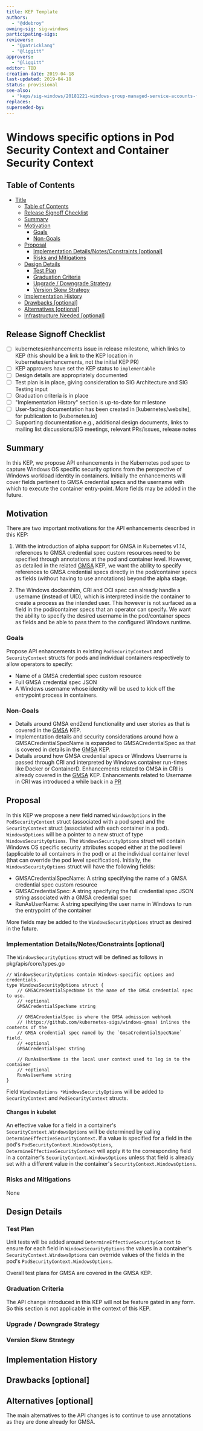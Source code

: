 ```yaml
---
title: KEP Template
authors:
  - "@ddebroy"
owning-sig: sig-windows
participating-sigs:
reviewers:
  - "@patricklang"
  - "@liggitt"
approvers:
  - "@liggitt"
editor: TBD
creation-date: 2019-04-18
last-updated: 2019-04-18
status: provisional
see-also:
  - "keps/sig-windows/20181221-windows-group-managed-service-accounts-for-container-identity.md"
replaces:
superseded-by:
---
```


# Windows specific options in Pod Security Context and Container Security Context

## Table of Contents

- [Title](#title)
  - [Table of Contents](#table-of-contents)
  - [Release Signoff Checklist](#release-signoff-checklist)
  - [Summary](#summary)
  - [Motivation](#motivation)
    - [Goals](#goals)
    - [Non-Goals](#non-goals)
  - [Proposal](#proposal)
    - [Implementation Details/Notes/Constraints [optional]](#implementation-detailsnotesconstraints-optional)
    - [Risks and Mitigations](#risks-and-mitigations)
  - [Design Details](#design-details)
    - [Test Plan](#test-plan)
    - [Graduation Criteria](#graduation-criteria)
    - [Upgrade / Downgrade Strategy](#upgrade--downgrade-strategy)
    - [Version Skew Strategy](#version-skew-strategy)
  - [Implementation History](#implementation-history)
  - [Drawbacks [optional]](#drawbacks-optional)
  - [Alternatives [optional]](#alternatives-optional)
  - [Infrastructure Needed [optional]](#infrastructure-needed-optional)

## Release Signoff Checklist

- [ ] kubernetes/enhancements issue in release milestone, which links to KEP (this should be a link to the KEP location in kubernetes/enhancements, not the initial KEP PR)
- [ ] KEP approvers have set the KEP status to `implementable`
- [ ] Design details are appropriately documented
- [ ] Test plan is in place, giving consideration to SIG Architecture and SIG Testing input
- [ ] Graduation criteria is in place
- [ ] "Implementation History" section is up-to-date for milestone
- [ ] User-facing documentation has been created in [kubernetes/website], for publication to [kubernetes.io]
- [ ] Supporting documentation e.g., additional design documents, links to mailing list discussions/SIG meetings, relevant PRs/issues, release notes

## Summary

In this KEP, we propose API enhancements in the Kubernetes pod spec to capture Windows OS specific security options from the perspective of Windows workload identity in containers. Initially the enhancements will cover fields pertinent to GMSA credential specs and the username with which to execute the container entry-point. More fields may be added in the future.

## Motivation

 There are two important motivations for the API enhancements described in this KEP:
 
 1. With the introduction of alpha support for GMSA in Kubernetes v1.14, references to GMSA credential spec custom resources need to be specified through annotations at the pod and container level. However, as detailed in the related [GMSA](https://github.com/kubernetes/enhancements/blob/master/keps/sig-windows/20181221-windows-group-managed-service-accounts-for-container-identity.md) KEP, we want the ability to specify references to GMSA credential specs directly in the pod/container specs as fields (without having to use annotations) beyond the alpha stage.
 
 2. The Windows dockershim, CRI and OCI spec can already handle a username (instead of UID), which is interpreted inside the container to create a process as the intended user. This however is not surfaced as a field in the pod/container specs that an operator can specify. We want the ability to specify the desired username in the pod/container specs as fields and be able to pass them to the configured Windows runtime.

### Goals

Propose API enhancements in existing `PodSecurityContext` and `SecurityContext` structs for pods and individual containers respectively to allow operators to specify:
- Name of a GMSA credential spec custom resource 
- Full GMSA credential spec JSON 
- A Windows username whose identity will be used to kick off the entrypoint process in containers.

### Non-Goals

- Details around GMSA end2end functionality and user stories as that is covered in the [GMSA](https://github.com/kubernetes/enhancements/blob/master/keps/sig-windows/20181221-windows-group-managed-service-accounts-for-container-identity.md) KEP.
- Implementation details and security considerations around how a GMSACredentialSpecName is expanded to GMSACredentialSpec as that is covered in details in the [GMSA](https://github.com/kubernetes/enhancements/blob/master/keps/sig-windows/20181221-windows-group-managed-service-accounts-for-container-identity.md) KEP.
- Details around how GMSA credential specs or Windows Username is passed through CRI and interpreted by Windows container run-times like Docker or ContainerD. Enhancements related to GMSA in CRI is already covered in the [GMSA](https://github.com/kubernetes/enhancements/blob/master/keps/sig-windows/20181221-windows-group-managed-service-accounts-for-container-identity.md) KEP. Enhancements related to Username in CRI was introduced a while back in a [PR](https://github.com/kubernetes/kubernetes/pull/64009) 

## Proposal

In this KEP we propose a new field named `WindowsOptions` in the `PodSecurityContext` struct (associated with a pod spec) and the `SecurityContext` struct (associated with each container in a pod). `WindowsOptions` will be a pointer to a new struct of type `WindowsSecurityOptions`. The `WindowsSecurityOptions` struct will contain Windows OS specific security attributes scoped either at the pod level (applicable to all containers in the pod) or at the individual container level (that can override the pod level specification). Initially, the `WindowsSecurityOptions` struct will have the following fields:

- GMSACredentialSpecName: A string specifying the name of a GMSA credential spec custom resource
- GMSACredentialSpec: A string specifying the full credential spec JSON string associated with a GMSA credential spec
- RunAsUserName: A string specifying the user name in Windows to run the entrypoint of the container

More fields may be added to the `WindowsSecurityOptions` struct as desired in the future.

### Implementation Details/Notes/Constraints [optional]

The `WindowsSecurityOptions` struct will be defined as follows in pkg/apis/core/types.go

```
// WindowsSecurityOptions contain Windows-specific options and credentials.
type WindowsSecurityOptions struct {
	// GMSACredentialSpecName is the name of the GMSA credential spec to use.
	// +optional
	GMSACredentialSpecName string

	// GMSACredentialSpec is where the GMSA admission webhook
	// (https://github.com/kubernetes-sigs/windows-gmsa) inlines the contents of the
	// GMSA credential spec named by the `GmsaCredentialSpecName` field.
	// +optional
	GMSACredentialSpec string
    
    // RunAsUserName is the local user context used to log in to the container
    // +optional
    RunAsUserName string
}
```

Field `WindowsOptions *WindowsSecurityOptions` will be added to `SecurityContext` and `PodSecurityContext` structs.

#### Changes in kubelet

An effective value for a field in a container's `SecurityContext.WindowsOptions` will be determined by calling `DetermineEffectiveSecurityContext`. If a value is specified for a field in the pod's `PodSecurityContext.WindowsOptions`, `DetermineEffectiveSecurityContext` will apply it to the corresponding field in a container's `SecurityContext.WindowsOptions` unless that field is already set with a different value in the container's `SecurityContext.WindowsOptions`.

### Risks and Mitigations

None

## Design Details

### Test Plan

Unit tests will be added around `DetermineEffectiveSecurityContext` to ensure for each field in `WindowsSecurityOptions` the values in a container's `SecurityContext.WindowsOptions` can override values of the fields in the pod's `PodSecurityContext.WindowsOptions`.

Overall test plans for GMSA are covered in the GMSA KEP.

### Graduation Criteria

The API change introduced in this KEP will not be feature gated in any form. So this section is not applicable in the context of this KEP.

### Upgrade / Downgrade Strategy

### Version Skew Strategy

## Implementation History

## Drawbacks [optional]

## Alternatives [optional]

The main alternatives to the API changes is to continue to use annotations as they are done already for GMSA. 
